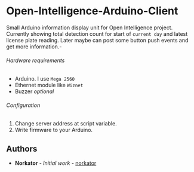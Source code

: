 # Open-Intelligence-Arduino-Client

Small Arduino information display unit for Open Intelligence project. Currently showing total detection count for start of `current day` and latest license plate reading. Later maybe can post some button push events and get more information.-


###### Hardware requirements
* Arduino. I use `Mega 2560`
* Ethernet module like `Wiznet`
* Buzzer *optional*


###### Configuration
1. Change server address at script variable.
2. Write firmware to your Arduino.


## Authors

* **Norkator** - *Initial work* - [norkator](https://github.com/norkator)
